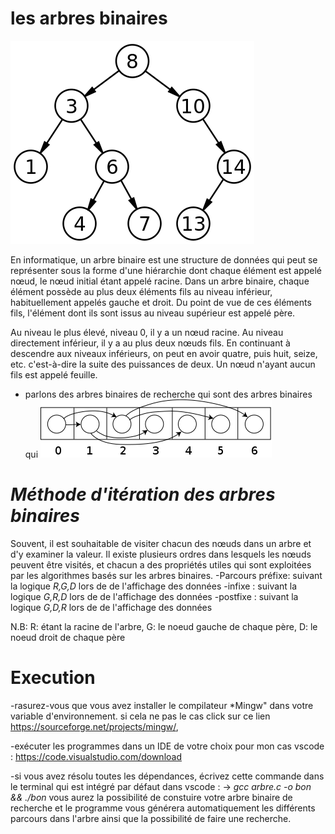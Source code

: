 # les arbres binaires

![Alt text](image.png)

En informatique, un arbre binaire est une structure de données qui peut se représenter sous la forme d'une hiérarchie dont 
chaque élément est appelé nœud, le nœud initial étant appelé racine. Dans un arbre binaire, chaque élément possède au plus deux éléments fils au niveau inférieur, 
habituellement appelés gauche et droit. Du point de vue de ces éléments fils, l'élément dont ils sont issus au niveau supérieur est appelé père.

Au niveau le plus élevé, niveau 0, il y a un nœud racine. Au niveau directement inférieur, 
il y a au plus deux nœuds fils. En continuant à descendre aux niveaux inférieurs, on peut en avoir quatre, 
puis huit, seize, etc. c'est-à-dire la suite des puissances de deux. Un nœud n'ayant aucun fils est appelé feuille.

- parlons des arbres binaires de recherche qui sont des arbres binaires qui 
![Alt text](image-1.png)

# *Méthode d'itération des arbres binaires*

Souvent, il est souhaitable de visiter chacun des nœuds dans un arbre et d'y examiner la valeur. Il existe plusieurs ordres dans lesquels les nœuds peuvent être visités, et chacun a des propriétés utiles qui sont exploitées par les algorithmes basés sur les arbres binaires.
-Parcours préfixe: suivant la logique *R,G,D* lors de de l'affichage des données 
-infixe : suivant la logique *G,R,D* lors de de l'affichage des données 
-postfixe : suivant la logique *G,D,R* lors de de l'affichage des données 

N.B: R: étant la racine de l'arbre, G: le noeud gauche de chaque père, D: le noeud droit de chaque père

# Execution
-rasurez-vous que vous avez installer le compilateur *Mingw" dans votre variable d'environnement. si cela ne pas le cas click sur ce lien https://sourceforge.net/projects/mingw/,

-exécuter les programmes dans un IDE de votre choix pour mon cas vscode : https://code.visualstudio.com/download

-si vous avez résolu toutes les dépendances, écrivez cette commande dans le terminal 
qui est intégré par défaut dans vscode : -> *gcc arbre.c -o bon && ./bon* 
vous aurez la possibilité de constuire votre arbre binaire de recherche 
et le programme vous générera automatiquement les différents parcours dans l'arbre
ainsi que la possibilité de faire une recherche.


